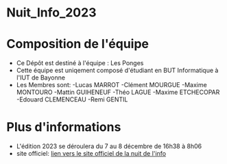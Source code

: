# Nuit_Info_2023
<h1> Composition de l'équipe </h1>
<ul>
  <li>
    Ce Dépôt est destiné à l'équipe : Les Ponges 
  </li>
  <li> Cette équipe est uniqement composé d'étudiant en BUT Informatique à l'IUT de Bayonne</li>
  <li> Les Membres sont:  
  -Lucas MARROT  
  -Clément MOURGUE
  -Maxime MONTOURO  
  -Mattin GUIHENEUF  
  -Théo LAGUE  
  -Maxime ETCHECOPAR  
  -Edouard CLEMENCEAU  
  -Remi GENTIL
  </li>
</ul>

<h1> Plus d'informations</h1>
<ul>
  <li>
    L'édition 2023 se déroulera du 7 au 8 décembre de 16h38 à 8h06
  </li>
  <li> site officiel:  
  <a href="https://www.nuitdelinfo.com/"> lien vers le site officiel de la nuit de l'info </a>    
  </li>
</ul>
